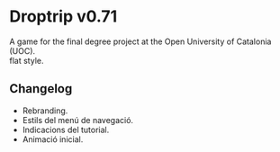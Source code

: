 # Droptrip v0.71
A game for the final degree project at the Open University of Catalonia (UOC). \
flat style.

## Changelog

- Rebranding.
- Estils del menú de navegació.
- Indicacions del tutorial.
- Animació inicial.
